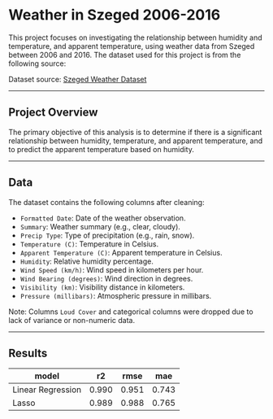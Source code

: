 # Weather in Szeged 2006-2016

This project focuses on investigating the relationship between humidity and temperature, and apparent temperature, using weather data from Szeged between 2006 and 2016. The dataset used for this project is from the following source:

Dataset source: [Szeged Weather Dataset](https://www.kaggle.com/datasets/budincsevity/szeged-weather)

---

## Project Overview

The primary objective of this analysis is to determine if there is a significant relationship between humidity, temperature, and apparent temperature, and to predict the apparent temperature based on humidity.

---

## Data

The dataset contains the following columns after cleaning:
- `Formatted Date`: Date of the weather observation.
- `Summary`: Weather summary (e.g., clear, cloudy).
- `Precip Type`: Type of precipitation (e.g., rain, snow).
- `Temperature (C)`: Temperature in Celsius.
- `Apparent Temperature (C)`: Apparent temperature in Celsius.
- `Humidity`: Relative humidity percentage.
- `Wind Speed (km/h)`: Wind speed in kilometers per hour.
- `Wind Bearing (degrees)`: Wind direction in degrees.
- `Visibility (km)`: Visibility distance in kilometers.
- `Pressure (millibars)`: Atmospheric pressure in millibars.

Note: Columns `Loud Cover` and categorical columns were dropped due to lack of variance or non-numeric data.

---

## Results

| model               | r2        | rmse      | mae       |
|---------------------|-----------|-----------|-----------|
| Linear Regression    | 0.990     | 0.951     | 0.743     |
| Lasso                | 0.989     | 0.988     | 0.765     |
